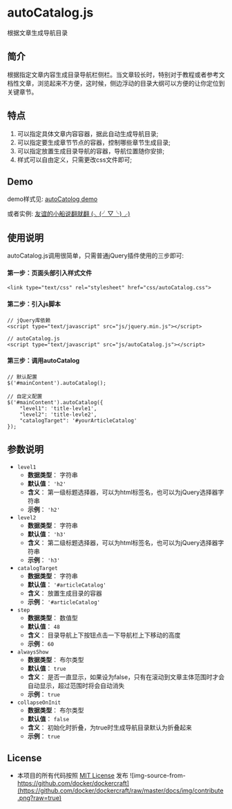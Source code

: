 # autoCatalog.js
 根据文章生成导航目录

## 简介
根据指定文章内容生成目录导航栏侧栏。当文章较长时，特别对于教程或者参考文档性文章，浏览起来不方便，这时候，侧边浮动的目录大纲可以方便的让你定位到关键章节。

## 特点
1. 可以指定具体文章内容容器，据此自动生成导航目录;
2. 可以指定要生成章节节点的容器，控制哪些章节生成目录;
3. 可以指定放置生成目录导航的容器，导航位置随你安排;
4. 样式可以自由定义，只需更改css文件即可;

## Demo
demo样式见: [autoCatolog demo](http://cdn.heanes.com/js/1.0/autoCatalog/ "autoCatolog demo")

或者实例: [友谊的小船说翻就翻 (╮(╯▽╰)╭)](http://html.heanes.com/blog/html/heanes/article/friendship.html "友谊的小船说翻就翻 (╮(╯▽╰)╭)")

## 使用说明
autoCatalog.js调用很简单，只需普通jQuery插件使用的三步即可:
#### 第一步：页面头部引入样式文件
    <link type="text/css" rel="stylesheet" href="css/autoCatalog.css">
#### 第二步：引入js脚本
    // jQuery库依赖
    <script type="text/javascript" src="js/jquery.min.js"></script>
    
    // autoCatalog.js
    <script type="text/javascript" src="js/autoCatalog.js"></script>
    
#### 第三步：调用autoCatalog
    // 默认配置
    $('#mainContent').autoCatalog();
    
    // 自定义配置
    $('#mainContent').autoCatalog({
        "level1": 'title-levle1',
        "level2": 'title-levle2',
        "catalogTarget": '#yourArticleCatalog'
    });


## 参数说明
- `level1`
    - **数据类型**： 字符串
    - **默认值**： `'h2'`
    - **含义**： 第一级标题选择器，可以为html标签名，也可以为jQuery选择器字符串
    - **示例**： `'h2'`
- `level2`
    - **数据类型**： 字符串
    - **默认值**： `'h3'`
    - **含义**： 第二级标题选择器，可以为html标签名，也可以为jQuery选择器字符串
    - **示例**： `'h3'`
- `catalogTarget`
    - **数据类型**： 字符串
    - **默认值**： `'#articleCatalog'`
    - **含义**： 放置生成目录的容器
    - **示例**： `'#articleCatalog'`
- `step`
    - **数据类型**： 数值型
    - **默认值**： `48`
    - **含义**： 目录导航上下按钮点击一下导航栏上下移动的高度
    - **示例**： `60`
- `alwaysShow`
    - **数据类型**： 布尔类型
    - **默认值**： `true`
    - **含义**： 是否一直显示，如果设为false，只有在滚动到文章主体范围时才会自动显示，超过范围时将会自动消失
    - **示例**： `true`
- `collapseOnInit`
    - **数据类型**： 布尔类型
    - **默认值**： `false`
    - **含义**： 初始化时折叠，为true时生成导航目录默认为折叠起来
    - **示例**： `true`
    
    
## License
* 本项目的所有代码按照 [MIT License](https://github.com/racaljk/hosts/blob/master/LICENSE) 发布
![img-source-from-https://github.com/docker/dockercraft](https://github.com/docker/dockercraft/raw/master/docs/img/contribute.png?raw=true)
